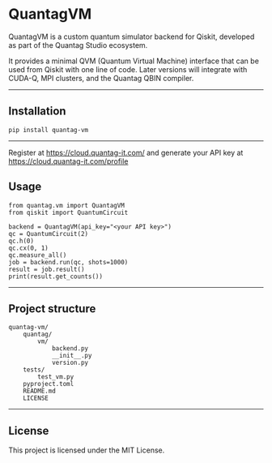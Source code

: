 # QuantagVM

QuantagVM is a custom quantum simulator backend for Qiskit, 
developed as part of the Quantag Studio ecosystem.

It provides a minimal QVM (Quantum Virtual Machine) interface 
that can be used from Qiskit with one line of code. 
Later versions will integrate with CUDA-Q, MPI clusters, 
and the Quantag QBIN compiler.

------------------------------------------------------------

Installation
------------

    pip install quantag-vm

------------------------------------------------------------

Register at https://cloud.quantag-it.com/ and generate your API key at https://cloud.quantag-it.com/profile

Usage
-----

    from quantag.vm import QuantagVM
    from qiskit import QuantumCircuit

    backend = QuantagVM(api_key="<your API key>")
    qc = QuantumCircuit(2)
    qc.h(0)
    qc.cx(0, 1)
    qc.measure_all()
    job = backend.run(qc, shots=1000)
    result = job.result()
    print(result.get_counts())

------------------------------------------------------------

Project structure
-----------------

    quantag-vm/
        quantag/
            vm/
                backend.py
                __init__.py
                version.py
        tests/
            test_vm.py
        pyproject.toml
        README.md
        LICENSE

------------------------------------------------------------

License
-------

This project is licensed under the MIT License.


